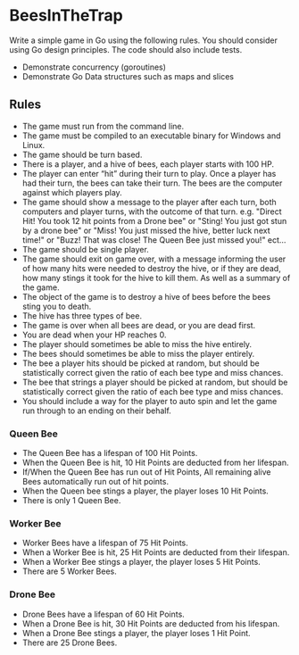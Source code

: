 # BeesInTheTrap

Write a simple game in Go using the following rules. You should consider using Go design principles. The code should also include tests.

- Demonstrate concurrency (goroutines)
- Demonstrate Go Data structures such as maps and slices

## Rules

- The game must run from the command line.
- The game must be compiled to an executable binary for Windows and Linux.
- The game should be turn based.
- There is a player, and a hive of bees, each player starts with 100 HP.
- The player can enter “hit” during their turn to play. Once a player has had their turn, the bees can take their turn. The bees are the computer against which players play.
- The game should show a message to the player after each turn, both computers and player turns, with the outcome of that turn. e.g. "Direct Hit! You took 12 hit points from a Drone bee" or "Sting! You just got stun by a drone bee" or "Miss! You just missed the hive, better luck next time!" or "Buzz! That was close! The Queen Bee just missed you!" ect…
- The game should be single player.
- The game should exit on game over, with a message informing the user of how many hits were needed to destroy the hive, or if they are dead, how many stings it took for the hive to kill them. As well as a summary of the game.
- The object of the game is to destroy a hive of bees before the bees sting you to death.
- The hive has three types of bee.
- The game is over when all bees are dead, or you are dead first.
- You are dead when your HP reaches 0.
- The player should sometimes be able to miss the hive entirely.
- The bees should sometimes be able to miss the player entirely.
- The bee a player hits should be picked at random, but should be statistically correct given the ratio of each bee type and miss chances.
- The bee that strings a player should be picked at random, but should be statistically correct given the ratio of each bee type and miss chances.
- You should include a way for the player to auto spin and let the game run through to an ending on their behalf.

### Queen Bee

- The Queen Bee has a lifespan of 100 Hit Points.
- When the Queen Bee is hit, 10 Hit Points are deducted from her lifespan.
- If/When the Queen Bee has run out of Hit Points, All remaining alive Bees automatically run out of hit points.
- When the Queen bee stings a player, the player loses 10 Hit Points.
- There is only 1 Queen Bee.

### Worker Bee

- Worker Bees have a lifespan of 75 Hit Points.
- When a Worker Bee is hit, 25 Hit Points are deducted from their lifespan.
- When a Worker Bee stings a player, the player loses 5 Hit Points.
- There are 5 Worker Bees.

### Drone Bee

- Drone Bees have a lifespan of 60 Hit Points.
- When a Drone Bee is hit, 30 Hit Points are deducted from his lifespan.
- When a Drone Bee stings a player, the player loses 1 Hit Point.
- There are 25 Drone Bees.